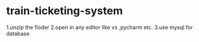 # train-ticketing-system
1.unzip the floder 
2.open in any editor like vs ,pycharm etc.
3.use mysql for database
